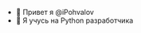 - 👋 Привет я @iPohvalov
- 🌱 Я учусь на Python разработчика

<!---
iPohvalov/iPohvalov is a ✨ special ✨ repository because its `README.md` (this file) appears on your GitHub profile.
You can click the Preview link to take a look at your changes.
--->
